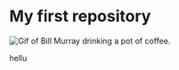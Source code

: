 # My first repository
![Gif of Bill Murray drinking a pot of coffee.](https://media1.giphy.com/media/xcFNNam7C4jEA/giphy.gif)

hellu
